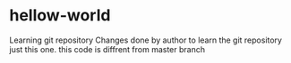 # hellow-world
Learning git repository
Changes done by author to learn the git repository just this one. 
this code is diffrent from master branch
